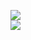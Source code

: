 [![](https://img.shields.io/badge/Made%20With-Github%20Spray-lightgrey.svg?style=for-the-badge&logo=github)](https://github.com/Annihil/github-spray#5035)  
[![](https://i.imgur.com/2DrTn0Z.gif)](https://github.com/Annihil/github-spray)